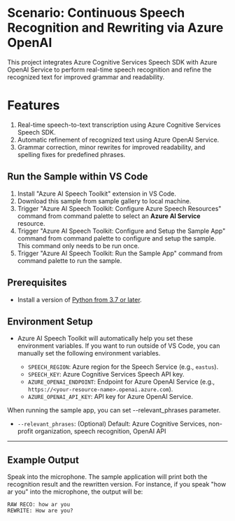 # Scenario: Continuous Speech Recognition and Rewriting via Azure OpenAI
This project integrates Azure Cognitive Services Speech SDK with Azure OpenAI Service to perform real-time speech recognition and refine the recognized text for improved grammar and readability.

# Features
1. Real-time speech-to-text transcription using Azure Cognitive Services Speech SDK.
2. Automatic refinement of recognized text using Azure OpenAI Service.
3. Grammar correction, minor rewrites for improved readability, and spelling fixes for predefined phrases.

## Run the Sample within VS Code
1. Install "Azure AI Speech Toolkit" extension in VS Code.
2. Download this sample from sample gallery to local machine.
3. Trigger "Azure AI Speech Toolkit: Configure Azure Speech Resources" command from command palette to select an **Azure AI Service** resource.
4. Trigger "Azure AI Speech Toolkit: Configure and Setup the Sample App" command from command palette to configure and setup the sample. This command only needs to be run once.
5. Trigger "Azure AI Speech Toolkit: Run the Sample App" command from command palette to run the sample.

## Prerequisites
- Install a version of [Python from 3.7 or later](https://www.python.org/downloads/). 

## Environment Setup
- Azure AI Speech Toolkit will automatically help you set these environment variables. If you want to run outside of VS Code, you can manually set the following environment variables.

  - `SPEECH_REGION`: Azure region for the Speech Service (e.g., `eastus`).
  - `SPEECH_KEY`: Azure Cognitive Services Speech API key.
  - `AZURE_OPENAI_ENDPOINT`: Endpoint for Azure OpenAI Service (e.g., `https://<your-resource-name>.openai.azure.com`).
  - `AZURE_OPENAI_API_KEY`: API key for Azure OpenAI Service.

When running the sample app, you can set --relevant_phrases parameter.
  - `--relevant_phrases`: (Optional) Default: Azure Cognitive Services, non-profit organization, speech recognition, OpenAI API

----

## Example Output
Speak into the microphone. The sample application will print both the recognition result and the rewritten version.
For instance, if you speak "how ar you" into the microphone, the output will be:

```
RAW RECO: how ar you
REWRITE: How are you?
```
